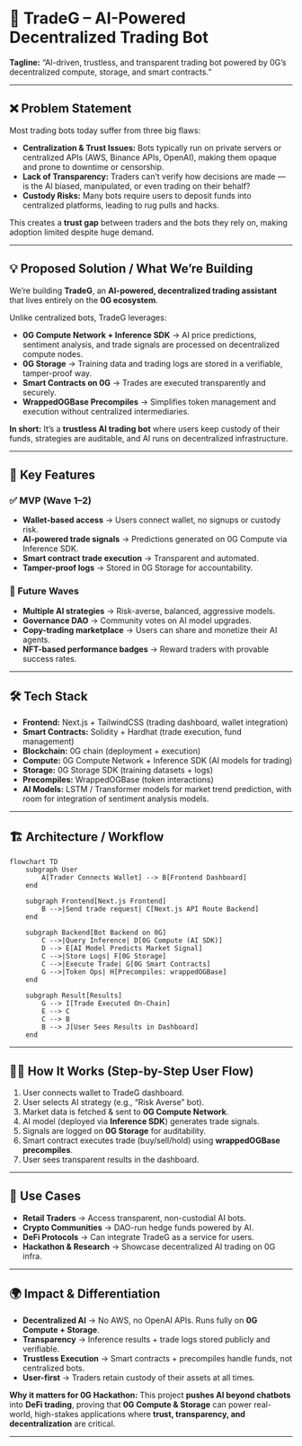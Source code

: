 # 🤖 TradeG – AI-Powered Decentralized Trading Bot

**Tagline:**
“AI-driven, trustless, and transparent trading bot powered by 0G’s decentralized compute, storage, and smart contracts.”

---

## ❌ Problem Statement

Most trading bots today suffer from three big flaws:

* **Centralization & Trust Issues:** Bots typically run on private servers or centralized APIs (AWS, Binance APIs, OpenAI), making them opaque and prone to downtime or censorship.
* **Lack of Transparency:** Traders can’t verify how decisions are made — is the AI biased, manipulated, or even trading on their behalf?
* **Custody Risks:** Many bots require users to deposit funds into centralized platforms, leading to rug pulls and hacks.

This creates a **trust gap** between traders and the bots they rely on, making adoption limited despite huge demand.

---

## 💡 Proposed Solution / What We’re Building

We’re building **TradeG**, an **AI-powered, decentralized trading assistant** that lives entirely on the **0G ecosystem**.

Unlike centralized bots, TradeG leverages:

* **0G Compute Network + Inference SDK** → AI price predictions, sentiment analysis, and trade signals are processed on decentralized compute nodes.
* **0G Storage** → Training data and trading logs are stored in a verifiable, tamper-proof way.
* **Smart Contracts on 0G** → Trades are executed transparently and securely.
* **WrappedOGBase Precompiles** → Simplifies token management and execution without centralized intermediaries.

**In short:** It’s a **trustless AI trading bot** where users keep custody of their funds, strategies are auditable, and AI runs on decentralized infrastructure.

---

## 🔑 Key Features

### ✅ MVP (Wave 1–2)

* **Wallet-based access** → Users connect wallet, no signups or custody risk.
* **AI-powered trade signals** → Predictions generated on 0G Compute via Inference SDK.
* **Smart contract trade execution** → Transparent and automated.
* **Tamper-proof logs** → Stored in 0G Storage for accountability.

### 🚀 Future Waves

* **Multiple AI strategies** → Risk-averse, balanced, aggressive models.
* **Governance DAO** → Community votes on AI model upgrades.
* **Copy-trading marketplace** → Users can share and monetize their AI agents.
* **NFT-based performance badges** → Reward traders with provable success rates.

---

## 🛠️ Tech Stack

* **Frontend:** Next.js + TailwindCSS (trading dashboard, wallet integration)
* **Smart Contracts:** Solidity + Hardhat (trade execution, fund management)
* **Blockchain:** 0G chain (deployment + execution)
* **Compute:** 0G Compute Network + Inference SDK (AI models for trading)
* **Storage:** 0G Storage SDK (training datasets + logs)
* **Precompiles:** WrappedOGBase (token interactions)
* **AI Models:** LSTM / Transformer models for market trend prediction, with room for integration of sentiment analysis models.

---

## 🏗️ Architecture / Workflow

```mermaid
flowchart TD
    subgraph User
        A[Trader Connects Wallet] --> B[Frontend Dashboard]
    end

    subgraph Frontend[Next.js Frontend]
        B -->|Send trade request| C[Next.js API Route Backend]
    end

    subgraph Backend[Bot Backend on 0G]
        C -->|Query Inference| D[0G Compute (AI SDK)]
        D --> E[AI Model Predicts Market Signal]
        C -->|Store Logs| F[0G Storage]
        C -->|Execute Trade| G[0G Smart Contracts]
        G -->|Token Ops| H[Precompiles: wrappedOGBase]
    end

    subgraph Result[Results]
        G --> I[Trade Executed On-Chain]
        E --> C
        C --> B
        B --> J[User Sees Results in Dashboard]
    end
```

---

## 👨‍💻 How It Works (Step-by-Step User Flow)

1. User connects wallet to TradeG dashboard.
2. User selects AI strategy (e.g., “Risk Averse” bot).
3. Market data is fetched & sent to **0G Compute Network**.
4. AI model (deployed via **Inference SDK**) generates trade signals.
5. Signals are logged on **0G Storage** for auditability.
6. Smart contract executes trade (buy/sell/hold) using **wrappedOGBase precompiles**.
7. User sees transparent results in the dashboard.

---

## 🎯 Use Cases

* **Retail Traders** → Access transparent, non-custodial AI bots.
* **Crypto Communities** → DAO-run hedge funds powered by AI.
* **DeFi Protocols** → Can integrate TradeG as a service for users.
* **Hackathon & Research** → Showcase decentralized AI trading on 0G infra.

---

## 🌍 Impact & Differentiation

* **Decentralized AI** → No AWS, no OpenAI APIs. Runs fully on **0G Compute + Storage**.
* **Transparency** → Inference results + trade logs stored publicly and verifiable.
* **Trustless Execution** → Smart contracts + precompiles handle funds, not centralized bots.
* **User-first** → Traders retain custody of their assets at all times.

**Why it matters for 0G Hackathon:**
This project **pushes AI beyond chatbots** into **DeFi trading**, proving that **0G Compute & Storage** can power real-world, high-stakes applications where **trust, transparency, and decentralization** are critical.

---

